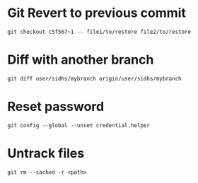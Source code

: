 # Git Revert to previous commit

```
git checkout c5f567~1 -- file1/to/restore file2/to/restore
```

# Diff with another branch

```
git diff user/sidhs/mybranch origin/user/sidhs/mybranch
```

# Reset password

```
git config --global --unset credential.helper
```

# Untrack files

```
git rm --cached -r <path>
```

